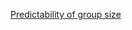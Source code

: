 [Predictability of group size](https://amboseli.github.io/environmental-signals/group-size-autocorr.html#autocorrelation)
